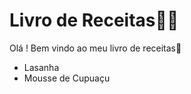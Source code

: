 # Livro de Receitas:man_cook:

Olá ! Bem vindo ao meu livro de receitas:cookie:

- Lasanha
- Mousse de Cupuaçu